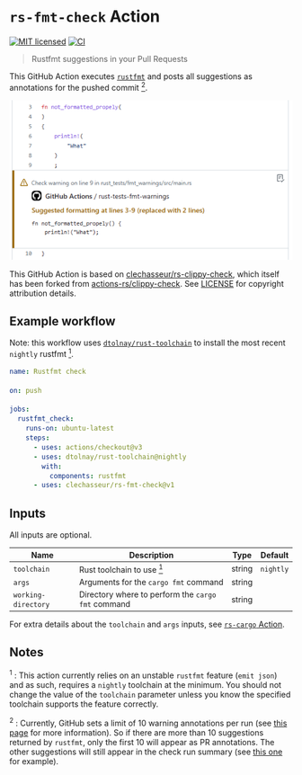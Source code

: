 # `rs-fmt-check` Action

[![MIT licensed](https://img.shields.io/badge/license-MIT-blue.svg)](LICENSE)
[![CI](https://github.com/clechasseur/rs-fmt-check/actions/workflows/ci.yml/badge.svg?branch=main&event=push)](https://github.com/clechasseur/rs-fmt-check/actions/workflows/ci.yml)

> Rustfmt suggestions in your Pull Requests

This GitHub Action executes [`rustfmt`](https://github.com/rust-lang/rustfmt)
and posts all suggestions as annotations for the pushed commit [<sup>2</sup>](#note-annotations-limit).

![Screenshot of a rustfmt suggestion displayed in the commit interface of GitHub](./.github/screenshot_fmt.png)

This GitHub Action is based on [clechasseur/rs-clippy-check](https://github.com/clechasseur/rs-clippy-check), which itself has been forked from [actions-rs/clippy-check](https://github.com/actions-rs/clippy-check). See [LICENSE](LICENSE) for copyright attribution details.

## Example workflow

Note: this workflow uses [`dtolnay/rust-toolchain`](https://github.com/dtolnay/rust-toolchain) to install the most recent `nightly` rustfmt [<sup>1</sup>](#note-nightly-requirement).

```yaml
name: Rustfmt check

on: push

jobs:
  rustfmt_check:
    runs-on: ubuntu-latest
    steps:
      - uses: actions/checkout@v3
      - uses: dtolnay/rust-toolchain@nightly
        with:
          components: rustfmt
      - uses: clechasseur/rs-fmt-check@v1
```

## Inputs

All inputs are optional.

| Name | Description | Type | Default |
| --- | --- | --- | --- |
| `toolchain` | Rust toolchain to use [<sup>1</sup>](#note-nightly-requirement) | string | `nightly` |
| `args` | Arguments for the `cargo fmt` command | string |         |
| `working-directory` | Directory where to perform the `cargo fmt` command | string |         |

For extra details about the `toolchain` and `args` inputs, see [`rs-cargo` Action](https://github.com/clechasseur/rs-cargo#inputs).

## Notes

<a name="note-nightly-requirement"><sup>1</sup></a> : This action currently relies on an unstable `rustfmt` feature (`emit json`) and as such, requires a `nightly` toolchain at the minimum. You should not change the value of the `toolchain` parameter unless you know the specified toolchain supports the feature correctly.

<a name="note-annotations-limit"><sup>2</sup></a> : Currently, GitHub sets a limit of 10 warning annotations per run (see [this page](https://docs.github.com/en/rest/checks/runs?apiVersion=2022-11-28) for more information). So if there are more than 10 suggestions returned by `rustfmt`, only the first 10 will appear as PR annotations. The other suggestions will still appear in the check run summary (see [this one](https://github.com/clechasseur/rs-fmt-check/actions/runs/5886828621/attempts/1#summary-15965282231) for example).
